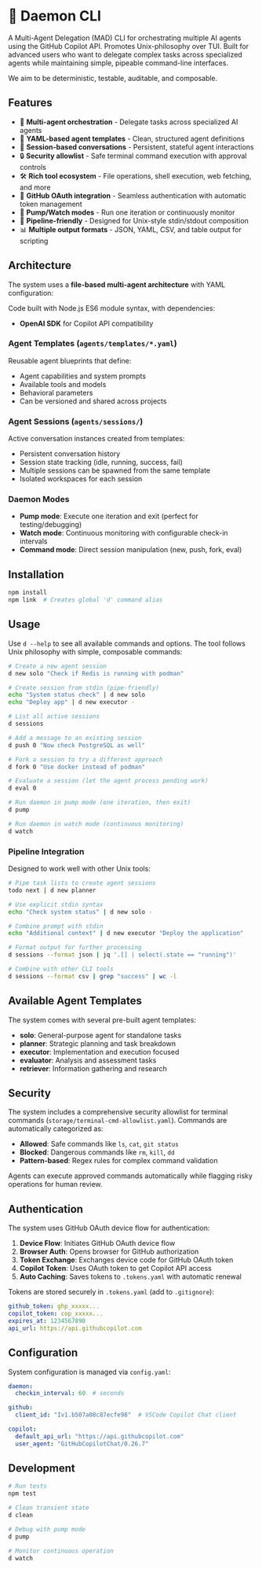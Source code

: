 # 👺 Daemon CLI

A Multi-Agent Delegation (MAD) CLI 
for orchestrating multiple AI agents using the GitHub Copilot API. 
Promotes Unix-philosophy over TUI.
Built for advanced users who want to delegate complex tasks across specialized agents while maintaining simple, pipeable command-line interfaces.

We aim to be deterministic, testable, auditable, and composable.

## Features

- 🤖 **Multi-agent orchestration** - Delegate tasks across specialized AI agents
- 📄 **YAML-based agent templates** - Clean, structured agent definitions
- 🔄 **Session-based conversations** - Persistent, stateful agent interactions
- 🔒 **Security allowlist** - Safe terminal command execution with approval controls
- 🛠️ **Rich tool ecosystem** - File operations, shell execution, web fetching, and more
- 🔑 **GitHub OAuth integration** - Seamless authentication with automatic token management
- 🚀 **Pump/Watch modes** - Run one iteration or continuously monitor
- 🔗 **Pipeline-friendly** - Designed for Unix-style stdin/stdout composition
- 📊 **Multiple output formats** - JSON, YAML, CSV, and table output for scripting

## Architecture

The system uses a **file-based multi-agent architecture** with YAML configuration:

Code built with Node.js ES6 module syntax, with dependencies:
- **OpenAI SDK** for Copilot API compatibility

### Agent Templates (`agents/templates/*.yaml`)
Reusable agent blueprints that define:
- Agent capabilities and system prompts
- Available tools and models
- Behavioral parameters
- Can be versioned and shared across projects

### Agent Sessions (`agents/sessions/`)
Active conversation instances created from templates:
- Persistent conversation history
- Session state tracking (idle, running, success, fail)
- Multiple sessions can be spawned from the same template
- Isolated workspaces for each session

### Daemon Modes
- **Pump mode**: Execute one iteration and exit (perfect for testing/debugging)
- **Watch mode**: Continuous monitoring with configurable check-in intervals
- **Command mode**: Direct session manipulation (new, push, fork, eval)

## Installation

```bash
npm install
npm link  # Creates global 'd' command alias
```

## Usage

Use `d --help` to see all available commands and options. The tool follows Unix philosophy with simple, composable commands:

```bash
# Create a new agent session
d new solo "Check if Redis is running with podman"

# Create session from stdin (pipe-friendly)
echo "System status check" | d new solo
echo "Deploy app" | d new executor -

# List all active sessions
d sessions

# Add a message to an existing session
d push 0 "Now check PostgreSQL as well"

# Fork a session to try a different approach
d fork 0 "Use docker instead of podman"

# Evaluate a session (let the agent process pending work)
d eval 0

# Run daemon in pump mode (one iteration, then exit)
d pump

# Run daemon in watch mode (continuous monitoring)
d watch
```

### Pipeline Integration

Designed to work well with other Unix tools:

```bash
# Pipe task lists to create agent sessions
todo next | d new planner

# Use explicit stdin syntax
echo "Check system status" | d new solo -

# Combine prompt with stdin
echo "Additional context" | d new executor "Deploy the application"

# Format output for further processing
d sessions --format json | jq '.[] | select(.state == "running")'

# Combine with other CLI tools
d sessions --format csv | grep "success" | wc -l
```

## Available Agent Templates

The system comes with several pre-built agent templates:

- **solo**: General-purpose agent for standalone tasks
- **planner**: Strategic planning and task breakdown
- **executor**: Implementation and execution focused
- **evaluator**: Analysis and assessment tasks
- **retriever**: Information gathering and research

## Security

The system includes a comprehensive security allowlist for terminal commands (`storage/terminal-cmd-allowlist.yaml`). Commands are automatically categorized as:

- **Allowed**: Safe commands like `ls`, `cat`, `git status`
- **Blocked**: Dangerous commands like `rm`, `kill`, `dd`
- **Pattern-based**: Regex rules for complex command validation

Agents can execute approved commands automatically while flagging risky operations for human review.

## Authentication

The system uses GitHub OAuth device flow for authentication:

1. **Device Flow**: Initiates GitHub OAuth device flow
2. **Browser Auth**: Opens browser for GitHub authorization
3. **Token Exchange**: Exchanges device code for GitHub OAuth token
4. **Copilot Token**: Uses OAuth token to get Copilot API access
5. **Auto Caching**: Saves tokens to `.tokens.yaml` with automatic renewal

Tokens are stored securely in `.tokens.yaml` (add to `.gitignore`):

```yaml
github_token: ghp_xxxxx...
copilot_token: cop_xxxxx...
expires_at: 1234567890
api_url: https://api.githubcopilot.com
```

## Configuration

System configuration is managed via `config.yaml`:

```yaml
daemon:
  checkin_interval: 60  # seconds

github:
  client_id: "Iv1.b507a08c87ecfe98"  # VSCode Copilot Chat client

copilot:
  default_api_url: "https://api.githubcopilot.com"
  user_agent: "GitHubCopilotChat/0.26.7"
```

## Development

```bash
# Run tests
npm test

# Clean transient state
d clean

# Debug with pump mode
d pump

# Monitor continuous operation
d watch
```
